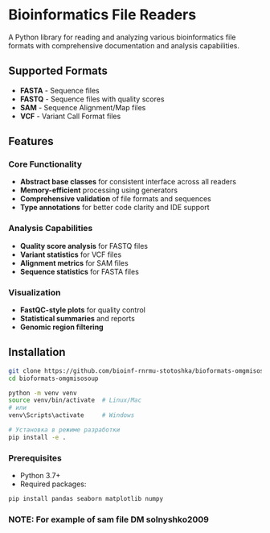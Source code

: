 # Bioinformatics File Readers

A Python library for reading and analyzing various bioinformatics file formats with comprehensive documentation and analysis capabilities.

## Supported Formats

- **FASTA** - Sequence files
- **FASTQ** - Sequence files with quality scores  
- **SAM** - Sequence Alignment/Map files
- **VCF** - Variant Call Format files

## Features

### Core Functionality
- **Abstract base classes** for consistent interface across all readers
- **Memory-efficient** processing using generators
- **Comprehensive validation** of file formats and sequences
- **Type annotations** for better code clarity and IDE support

### Analysis Capabilities
- **Quality score analysis** for FASTQ files
- **Variant statistics** for VCF files
- **Alignment metrics** for SAM files
- **Sequence statistics** for FASTA files

### Visualization
- **FastQC-style plots** for quality control
- **Statistical summaries** and reports
- **Genomic region filtering**

## Installation
```bash
git clone https://github.com/bioinf-rnrmu-stotoshka/bioformats-omgmisosoup.git
cd bioformats-omgmisosoup

python -m venv venv
source venv/bin/activate  # Linux/Mac
# или
venv\Scripts\activate     # Windows

# Установка в режиме разработки
pip install -e .
```

### Prerequisites
- Python 3.7+
- Required packages:

```bash
pip install pandas seaborn matplotlib numpy
```
### NOTE: For example of sam file DM solnyshko2009
  
